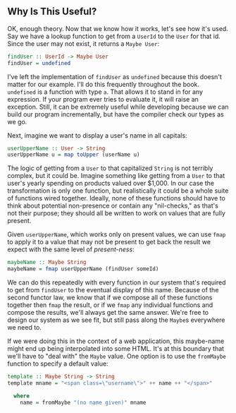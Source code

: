 ## Why Is This Useful?

OK, enough theory. Now that we know how it works, let's see how it's used. Say
we have a lookup function to get from a `UserId` to the `User` for that id.
Since the user may not exist, it returns a `Maybe User`:

```haskell
findUser :: UserId -> Maybe User
findUser = undefined
```

I've left the implementation of `findUser` as `undefined` because this doesn't
matter for our example. I'll do this frequently throughout the book. `undefined`
is a function with type `a`. That allows it to stand in for any expression. If
your program ever tries to evaluate it, it will raise an exception. Still, it
can be extremely useful while developing because we can build our program
incrementally, but have the compiler check our types as we go.

Next, imagine we want to display a user's name in all capitals:

```haskell
userUpperName :: User -> String
userUpperName u = map toUpper (userName u)
```

The logic of getting from a `User` to that capitalized `String` is not terribly
complex, but it could be. Imagine something like getting from a `User` to
that user's yearly spending on products valued over $1,000. In our case the
transformation is only one function, but realistically it could be a whole suite
of functions wired together. Ideally, none of these functions should have to
think about potential non-presence or contain any "nil-checks," as that's not
their purpose; they should all be written to work on values that are fully
present.

Given `userUpperName`, which works only on present values, we can use `fmap` to
apply it to a value that may not be present to get back the result we expect
with the same level of *present-ness*:

```haskell
maybeName :: Maybe String
maybeName = fmap userUpperName (findUser someId)
```

We can do this repeatedly with every function in our system that's required to
get from `findUser` to the eventual display of this name. Because of the second
functor law, we know that if we compose all of these functions together then
`fmap` the result, or if we `fmap` any individual functions and compose the
results, we'll always get the same answer. We're free to design our system as we
see fit, but still pass along the `Maybe`s everywhere we need to.

If we were doing this in the context of a web application, this maybe-name might
end up being interpolated into some HTML. It's at this boundary that we'll have
to "deal with" the `Maybe` value. One option is to use the `fromMaybe` function
to specify a default value:

```haskell
template :: Maybe String -> String
template mname = "<span class=\"username\">" ++ name ++ "</span>"

  where
    name = fromMaybe "(no name given)" mname
```

